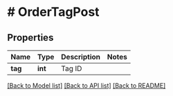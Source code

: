 # # OrderTagPost

## Properties

Name | Type | Description | Notes
------------ | ------------- | ------------- | -------------
**tag** | **int** | Tag ID |

[[Back to Model list]](../../README.md#models) [[Back to API list]](../../README.md#endpoints) [[Back to README]](../../README.md)
